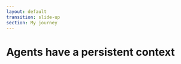 ```yaml
---
layout: default
transition: slide-up
section: My journey
---
```


# Agents have a persistent context

